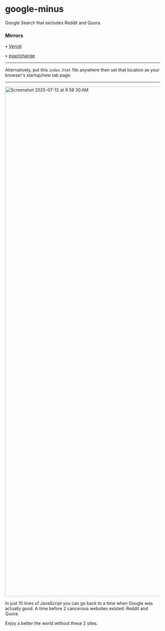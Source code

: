 # google-minus
Google Search that excludes Reddit and Quora.

### Mirrors

• [Vercel](https://google-minus.vercel.app)

• [exactchange](https://exactchange.network/google)

-----

Alternatively, put this `index.html` file anywhere then set that location as your browser's startup/new tab page. 

-----

<img width="3024" height="1654" alt="Screenshot 2025-07-12 at 9 58 30 AM" src="https://github.com/user-attachments/assets/3b0029fc-338e-4c71-b3d6-8014f7309b66" />

In just 10 lines of JavaScript you can go back to a time when Google was actually good. A time before 2 cancerous websites existed: Reddit and Quora. 

Enjoy a better the world without these 2 sites. 

